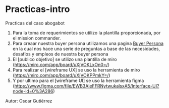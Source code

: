 # Practicas-intro
Practicas del caso abogabot

1. Para la toma de requerimientos se utilizo la plantilla proporcionada, por el mission commander. 
2. Para creaar nuestra buyer persona utilizamos una pagina [Buyer Persona](https://www.hubspot.es/make-my-persona?__hstc=20629287.d7eae4467faad2d4ddc1150d9e105b63.1645637352476.1645643132339.1646070835594.3&__hssc=20629287.1.1646070835594&__hsfp=3624878759) en la cual nos hace una serie de preguntas a base de las necesidades, desafios y empleos de nuestra buyer persona
3. El [publico objetivo] se utilizo una plantilla de miro (https://miro.com/app/board/uXjVOKLxOn0=/)
4. Para realizar el [wireframe UX] se uso la herramienta de miro (https://miro.com/app/board/uXjVOKPPmkY=/)
5. Y por ultimo para el [wireframe UI] se uso la herramienta figma (https://www.figma.com/file/EWB3AleFFRNytwukalsxA5/Interface-UI?node-id=0%3A286)

Autor: Oscar Gutiérrez
